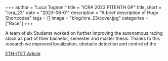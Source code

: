 +++
author = "Luca Tognoni"
title = "ICRA 2023 F1TENTH GP"
title_short = "icra_23"
date = "2023-06-01"
description = "A brief description of Hugo Shortcodes"
tags = []
image = "blog/icra_23/cover.jpg"
categories = ["Race"]
+++

A team of six Students worked on further improving the autonomous racing stack as part of their bachelor, semester and master thesis. Thanks to this research we improved localization, obstacle detection and control of the 

[ETH-ITET Article](https://ee.ethz.ch/de/news-und-veranstaltungen/d-itet-news-channel/2023/06/center-for-project-based-learning-champions-of-the-f1tenth-competition-at-icra2023.html)
